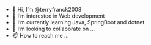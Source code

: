 - 👋 Hi, I’m @terryfranck2008
- 👀 I’m interested in Web development
- 🌱 I’m currently learning Java, SpringBoot and dotnet
- 💞️ I’m looking to collaborate on ...
- 📫 How to reach me ...

<!---
terryfranck2008/terryfranck2008 is a ✨ special ✨ repository because its `README.md` (this file) appears on your GitHub profile.
You can click the Preview link to take a look at your changes.
--->
